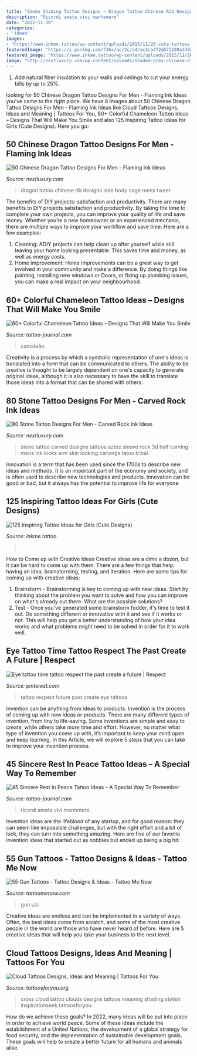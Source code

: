 ```yaml
---
title: "Smoke Shading Tattoo Designs ~ Dragon Tattoo Chinese Rib Designs Side Body Cage Mens Tweet"
description: "Ricordi amata vivi mantenere"
date: "2022-11-30"
categories:
- "ideas"
images:
- "https://www.inkme.tattoo/wp-content/uploads/2015/11/26-cute-tattoos-for-girls.jpg?x79615"
featuredImage: "https://i.pinimg.com/736x/ac/2c/a4/ac2ca472db72188a339209aad66a6841.jpg"
featured_image: "https://www.inkme.tattoo/wp-content/uploads/2015/11/26-cute-tattoos-for-girls.jpg?x79615"
image: "http://nextluxury.com/wp-content/uploads/shaded-grey-chinese-dragon-mens-rib-cage-side-of-body-tattoo.jpg"
---
```



1. Add natural fiber insulation to your walls and ceilings to cut your energy bills by up to 25%.

	

		
looking for 50 Chinese Dragon Tattoo Designs For Men - Flaming Ink Ideas you've came to the right place. We have 8 Images about 50 Chinese Dragon Tattoo Designs For Men - Flaming Ink Ideas like Cloud Tattoos Designs, Ideas and Meaning | Tattoos For You, 60+ Colorful Chameleon Tattoo Ideas – Designs That Will Make You Smile and also 125 Inspiring Tattoo Ideas for Girls (Cute Designs). Here you go:
		
    
## 50 Chinese Dragon Tattoo Designs For Men - Flaming Ink Ideas

<img loading=lazy src="http://nextluxury.com/wp-content/uploads/shaded-grey-chinese-dragon-mens-rib-cage-side-of-body-tattoo.jpg" onerror="this.onerror=null;this.src='https://tse3.mm.bing.net/th?id=OIP.TAEtRFtJVvUVpN6bPpsHrQAAAA&amp;pid=15.1';" alt="50 Chinese Dragon Tattoo Designs For Men - Flaming Ink Ideas">

_Source: nextluxury.com_

>dragon tattoo chinese rib designs side body cage mens tweet. 

	

The benefits of DIY projects: satisfaction and productivity.
There are many benefits to DIY projects satisfaction and productivity. By taking the time to complete your own projects, you can improve your quality of life and save money. Whether you’re a new homeowner or an experienced mechanic, there are multiple ways to improve your workflow and save time. Here are a few examples: 
1. Cleaning: ADIY projects can help clean up after yourself while still leaving your home looking presentable. This saves time and money, as well as energy costs. 
2. Home improvement: Home improvements can be a great way to get involved in your community and make a difference. By doing things like painting, installing new windows or Doors, or fixing up plumbing issues, you can make a real impact on your neighbourhood. 

    
## 60+ Colorful Chameleon Tattoo Ideas – Designs That Will Make You Smile

<img loading=lazy src="https://tattoo-journal.com/wp-content/uploads/2016/09/chameleon-tattoo33.jpg" onerror="this.onerror=null;this.src='https://tse4.mm.bing.net/th?id=OIP.f4D4JNv4X1C0_GHVDySoNwHaHa&amp;pid=15.1';" alt="60+ Colorful Chameleon Tattoo Ideas – Designs That Will Make You Smile">

_Source: tattoo-journal.com_

>camaleão. 

	

Creativity is a process by which a symbolic representation of one's ideas is translated into a form that can be communicated to others. The ability to be creative is thought to be largely dependent on one's capacity to generate original ideas, although it is also necessary to have the skill to translate those ideas into a format that can be shared with others.

    
## 80 Stone Tattoo Designs For Men - Carved Rock Ink Ideas

<img loading=lazy src="http://nextluxury.com/wp-content/uploads/aztec-carved-stone-mens-half-sleeve-tattoos.jpg" onerror="this.onerror=null;this.src='https://tse4.mm.bing.net/th?id=OIP.qv9alF8H2HHPoeWl3k8V0gHaKL&amp;pid=15.1';" alt="80 Stone Tattoo Designs For Men - Carved Rock Ink Ideas">

_Source: nextluxury.com_

>stone tattoo carved designs tattoos aztec sleeve rock 3d half carving mens ink looks arm skin looking carvings tatoo tribal. 

	

Innovation is a term that has been used since the 1700s to describe new ideas and methods. It is an important part of the economy and society, and is often used to describe new technologies and products. Innovation can be good or bad, but it always has the potential to improve life for everyone.

    
## 125 Inspiring Tattoo Ideas For Girls (Cute Designs)

<img loading=lazy src="https://www.inkme.tattoo/wp-content/uploads/2015/11/26-cute-tattoos-for-girls.jpg?x79615" onerror="this.onerror=null;this.src='https://tse4.mm.bing.net/th?id=OIP.7Rr3J5O43kGKsC_ZBQze-QHaJ3&amp;pid=15.1';" alt="125 Inspiring Tattoo Ideas for Girls (Cute Designs)">

_Source: inkme.tattoo_

>. 

	

How to Come up with Creative Ideas
Creative ideas are a dime a dozen, but it can be hard to come up with them. There are a few things that help: having an idea, brainstorming, testing, and iteration. 
Here are some tips for coming up with creative ideas:

1. Brainstorm - Brainstorming is key to coming up with new ideas. Start by thinking about the problem you want to solve and how you can improve on what's already out there. What are the possible solutions? 
2. Test - Once you've generated some brainstorm fodder, it's time to test it out. Do something different or innovative with it and see if it works or not. This will help you get a better understanding of how your idea works and what problems might need to be solved in order for it to work well. 

    
## Eye Tattoo Time Tattoo Respect The Past Create A Future | Respect

<img loading=lazy src="https://i.pinimg.com/736x/ac/2c/a4/ac2ca472db72188a339209aad66a6841.jpg" onerror="this.onerror=null;this.src='https://tse3.mm.bing.net/th?id=OIP.7vZ3j5ZECWb74PjH-kV91gHaHa&amp;pid=15.1';" alt="Eye tattoo time tattoo respect the past create a future | Respect">

_Source: pinterest.com_

>tattoo respect future past create eye tattoos. 

	

Invention can be anything from ideas to products.
Invention is the process of coming up with new ideas or products. There are many different types of invention, from tiny to life-saving. Some inventions are simple and easy to create, while others take more time and effort. However, no matter what type of invention you come up with, it’s important to keep your mind open and keep learning. In this Article, we will explore 5 steps that you can take to improve your invention process.

    
## 45 Sincere Rest In Peace Tattoo Ideas – A Special Way To Remember

<img loading=lazy src="https://tattoo-journal.com/wp-content/uploads/2016/09/Rest-In-Peace-Tattoo_-2-765x765.jpg" onerror="this.onerror=null;this.src='https://tse2.mm.bing.net/th?id=OIP.7cd-Psa5yLeZA_MteOZwywHaHa&amp;pid=15.1';" alt="45 Sincere Rest In Peace Tattoo Ideas – A Special Way To Remember">

_Source: tattoo-journal.com_

>ricordi amata vivi mantenere. 

	

Invention ideas are the lifeblood of any startup, and for good reason: they can seem like impossible challenges, but with the right effort and a bit of luck, they can turn into something amazing. Here are five of our favorite invention ideas that started out as nobbles but ended up being a big hit:

    
## 55 Gun Tattoos - Tattoo Designs &amp; Ideas - Tattoo Me Now

<img loading=lazy src="https://www.tattoomenow.com/tattoo-designs/wp-content/uploads/2021/01/gun-tattoo-48.jpg" onerror="this.onerror=null;this.src='https://tse2.mm.bing.net/th?id=OIP.np9x9THRXOWydoplA8wlkgAAAA&amp;pid=15.1';" alt="55 Gun Tattoos - Tattoo Designs &amp; Ideas - Tattoo Me Now">

_Source: tattoomenow.com_

>gun uzi. 

	

Creative ideas are endless and can be implemented in a variety of ways. Often, the best ideas come from scratch, and some of the most creative people in the world are those who have never heard of before. Here are 5 creative ideas that will help you take your business to the next level.

    
## Cloud Tattoos Designs, Ideas And Meaning | Tattoos For You

<img loading=lazy src="http://www.tattoosforyou.org/wp-content/uploads/2013/10/Cross-With-Clouds-Tattoo.jpg" onerror="this.onerror=null;this.src='https://tse4.mm.bing.net/th?id=OIP.rPc6dMJS5r8OjEZl4GEkGAHaJ4&amp;pid=15.1';" alt="Cloud Tattoos Designs, Ideas and Meaning | Tattoos For You">

_Source: tattoosforyou.org_

>cross cloud tattoo clouds designs tattoos meaning shading stylish inspirationseek tattoosforyou. 

	

How do we achieve these goals?
In 2022, many ideas will be put into place in order to achieve world peace. Some of these ideas include the establishment of a United Nations, the development of a global strategy for food security, and the implementation of sustainable development goals. These goals will help to create a better future for all humans and animals alike.

